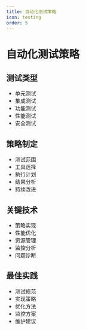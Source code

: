 ```yaml
---
title: 自动化测试策略
icon: testing
order: 5
---
```


# 自动化测试策略

## 测试类型
- 单元测试
- 集成测试
- 功能测试
- 性能测试
- 安全测试

## 策略制定
- 测试范围
- 工具选择
- 执行计划
- 结果分析
- 持续改进

## 关键技术
- 策略实现
- 性能优化
- 资源管理
- 监控分析
- 问题诊断

## 最佳实践
- 测试规范
- 实现策略
- 优化方法
- 监控方案
- 维护建议
